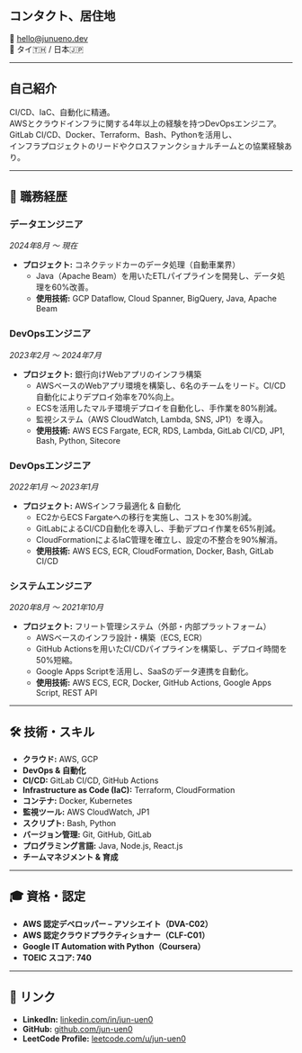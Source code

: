 ## コンタクト、居住地
📧 hello@junueno.dev  
📍 タイ🇹🇭 / 日本🇯🇵  

---

## 自己紹介
CI/CD、IaC、自動化に精通。  
AWSとクラウドインフラに関する4年以上の経験を持つDevOpsエンジニア。  
GitLab CI/CD、Docker、Terraform、Bash、Pythonを活用し、  
インフラプロジェクトのリードやクロスファンクショナルチームとの協業経験あり。

---

## 🏢 職務経歴
### データエンジニア
_2024年8月 〜 現在_  
- **プロジェクト:** コネクテッドカーのデータ処理（自動車業界）  
  - Java（Apache Beam）を用いたETLパイプラインを開発し、データ処理を60%改善。  
  - **使用技術:** GCP Dataflow, Cloud Spanner, BigQuery, Java, Apache Beam  

### DevOpsエンジニア
_2023年2月 〜 2024年7月_  
- **プロジェクト:** 銀行向けWebアプリのインフラ構築  
  - AWSベースのWebアプリ環境を構築し、6名のチームをリード。CI/CD自動化によりデプロイ効率を70%向上。  
  - ECSを活用したマルチ環境デプロイを自動化し、手作業を80%削減。  
  - 監視システム（AWS CloudWatch, Lambda, SNS, JP1）を導入。  
  - **使用技術:** AWS ECS Fargate, ECR, RDS, Lambda, GitLab CI/CD, JP1, Bash, Python, Sitecore  

###  DevOpsエンジニア
_2022年1月 〜 2023年1月_  
- **プロジェクト:** AWSインフラ最適化 & 自動化  
  - EC2からECS Fargateへの移行を実施し、コストを30%削減。  
  - GitLabによるCI/CD自動化を導入し、手動デプロイ作業を65%削減。  
  - CloudFormationによるIaC管理を確立し、設定の不整合を90%解消。  
  - **使用技術:** AWS ECS, ECR, CloudFormation, Docker, Bash, GitLab CI/CD  

### システムエンジニア
_2020年8月 〜 2021年10月_  
- **プロジェクト:** フリート管理システム（外部・内部プラットフォーム）  
  - AWSベースのインフラ設計・構築（ECS, ECR）  
  - GitHub Actionsを用いたCI/CDパイプラインを構築し、デプロイ時間を50%短縮。  
  - Google Apps Scriptを活用し、SaaSのデータ連携を自動化。  
  - **使用技術:** AWS ECS, ECR, Docker, GitHub Actions, Google Apps Script, REST API  

---

## 🛠️ 技術・スキル
- **クラウド:** AWS, GCP  
- **DevOps & 自動化**  
- **CI/CD:** GitLab CI/CD, GitHub Actions  
- **Infrastructure as Code (IaC):** Terraform, CloudFormation  
- **コンテナ:** Docker, Kubernetes  
- **監視ツール:** AWS CloudWatch, JP1  
- **スクリプト:** Bash, Python  
- **バージョン管理:** Git, GitHub, GitLab  
- **プログラミング言語:** Java, Node.js, React.js  
- **チームマネジメント & 育成**  

---

## 🎓 資格・認定
- **AWS 認定デベロッパー – アソシエイト（DVA-C02）**  
- **AWS 認定クラウドプラクティショナー（CLF-C01）**  
- **Google IT Automation with Python（Coursera）**  
- **TOEIC スコア: 740**  

---

## 🔗 リンク
- **LinkedIn:** [linkedin.com/in/jun-uen0](https://www.linkedin.com/in/jun-uen0)  
- **GitHub:** [github.com/jun-uen0](https://github.com/jun-uen0)  
- **LeetCode Profile:** [leetcode.com/u/jun-uen0](https://leetcode.com/u/jun-uen0)   
